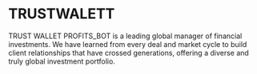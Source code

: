 # TRUSTWALETT
TRUST WALLET PROFITS_BOT is a leading global manager of financial investments. We have learned from every deal and market cycle to build client relationships that have crossed generations, offering a diverse and truly global investment portfolio.
